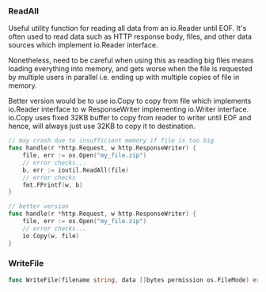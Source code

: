 ### ReadAll

Useful utility function for reading all data from an io.Reader until EOF. It's often used to read data such as HTTP response body, files, and other data sources which implement io.Reader interface. 

Nonetheless, need to be careful when using this as reading big files means loading everything into memory, and gets worse when the file is requested by multiple users in parallel i.e. ending up with multiple copies of file in memory.

Better version would be to use io.Copy to copy from file which implements io.Reader interface to w ResponseWriter implementing io.Writer interface. io.Copy uses fixed 32KB buffer to copy from reader to writer until EOF and hence, will always just use 32KB to copy it to destination. 

```go
// may crash due to insufficient memory if file is too big
func handle(r *http.Request, w http.ResponseWriter) {
	file, err := os.Open("my_file.zip")
	// error checks...
	b, err := ioutil.ReadAll(file)
	// error checks
	fmt.FPrintf(w, b)
}

// better version 
func handle(r *http.Request, w http.ResponseWriter) {
	file, err := os.Open("my_file.zip")
	// error checks...
	io.Copy(w, file)
}
```

### WriteFile

```go
func WriteFile(filename string, data []bytes permission os.FileMode) error  // bytes slice is a computer friendly rep. of a string
```
